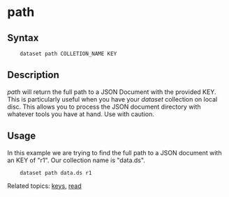 path
====

Syntax
------

```shell
    dataset path COLLETION_NAME KEY
```

Description
-----------

_path_ will return the full path to a JSON Document with the 
provided KEY.  This is particularly useful when you have your 
_dataset_ collection on local disc. This allows you to process the 
JSON document directory with whatever tools you have at hand.
Use with caution.

Usage
-----

In this example we are trying to find the full path to a JSON 
document with an KEY of "r1". Our collection name is "data.ds".

```shell
    dataset path data.ds r1
```

Related topics: [keys](keys.html), [read](read.html)

